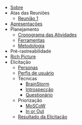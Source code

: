 - [Sobre](./README.md)
- Atas das Reuniões
  - [Reunião 1](/docs/AtaReuniao/AtaReuniao(22-11).md)
- [Apresentações](/docs/apresentacao/apresentacao.md)
- Planejamento
  - [Cronograma das Atividades](/docs/planejamento/cronograma.md)
  - [Ferramentas](/docs/planejamento/ferramentas.md)
  - [Metodologia](/docs/planejamento/metodologia.md)
-  Pré-rastreabilidade
  - [Rich Picture](/docs/planejamento/richPicture.md)
 - Elicitação
    - [Personas](/docs/Elicitacao/personas.md)
    - [Perfis de usuário](/docs/Elicitacao/PerfildeUsuario.md)
    - Técnicas
      - [BrainStorm](docs/Elicitacao/BrainStorming.md)
      - [Introspecção](docs/Elicitacao/Tecnicas/introspeccao.md)
      - [Questionário](docs/Elicitacao/Tecnicas/Questionário.md)
   - Priorização
      - [MoSCoW](docs/Elicitacao/Priorizacao/MoSCoW.md)
      - [In or Out](docs/Elicitacao/Priorizacao/InOrOut.md)
    - [Resultado da Elicitação](/docs/Elicitacao/Resultado.md)
